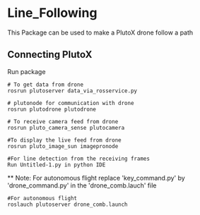 # Line_Following
This Package can be used to make a PlutoX drone follow a path

## Connecting PlutoX 
Run package
```
# To get data from drone
rosrun plutoserver data_via_rosservice.py

# plutonode for communication with drone
rosrun plutodrone plutodrone

# To receive camera feed from drone
rosrun pluto_camera_sense plutocamera

#To display the live feed from drone
rosrun pluto_image_sun imagepronode

#For line detection from the receiving frames
Run Untitled-1.py in python IDE

```
** Note: For autonomous flight replace 'key_command.py' by 'drone_command.py' in the 'drone_comb.lauch' file
```
#For autonomous flight
roslauch plutoserver drone_comb.launch
```

